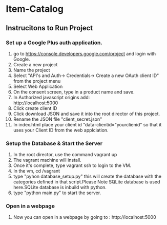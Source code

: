 # Item-Catalog

## Instrucitons to Run Project

### Set up a Google Plus auth application.
1. go to https://console.developers.google.com/project and login with Google.<br>
2. Create a new project<br>
3. Name the project<br>
4. Select "API's and Auth-> Credentials-> Create a new OAuth client ID" from the project menu<br>
5. Select Web Application<br>
6. On the consent screen, type in a product name and save.<br>
7. In Authorized javascript origins add:<br>
    http://localhost:5000<br> 
8. Click create client ID<br>
9. Click download JSON and save it into the root director of this project.<br> 
10. Rename the JSON file "client_secret.json"<br>
11. In index.html place your client id "data-clientid="yourclienid" so that it uses your Client ID from the web applciation. <br>

### Setup the Database & Start the Server
1. In the root director, use the command vagrant up<br>
2. The vagrant machine will install.<br>
3. Once it's complete, type vagrant ssh to login to the VM.
4. In the vm, cd /vagrant
5. type "pyhon database_setup.py" this will create the database with the categories defined in that script.Please Note SQLite database is used here.SQLite database is inbuild with python.
6. type "python main.py" to start the server.

### Open in a webpage
1. Now you can open in a webpage by going to :
    http://localhost:5000

